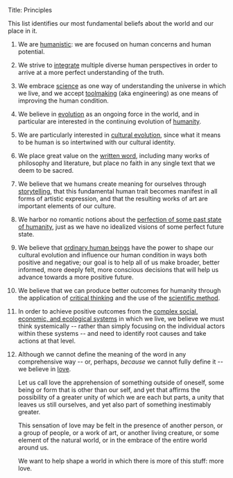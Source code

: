 Title: Principles

This list identifies our most fundamental beliefs about the world and our place in it.

1. We are [humanistic][humanism]: we are focused on human concerns and human potential. 

2. We strive to [integrate][integral] multiple diverse human perspectives in order to arrive at a more perfect understanding of the truth.  

3. We embrace [science][] as one way of understanding the universe in which we live, and we accept [toolmaking][toolmaking] (aka engineering) as one means of improving the human condition.

4. We believe in [evolution][] as an ongoing force in the world, and in particular are interested in the continuing evolution of [humanity][humanism]. 

5. We are particularly interested in [cultural evolution][cultural-evolution], since what it means to be human is so intertwined with our cultural identity. 

6. We place great value on the [written word][written-word], including many works of philosophy and literature, but place no faith in any single text that we deem to be sacred. 

7. We believe that we humans create meaning for ourselves through [storytelling][], that this fundamental human trait becomes manifest in all forms of artistic expression, and that the resulting works of art are important elements of our culture. 

8. We harbor no romantic notions about the [perfection of some past state of humanity][imperfection], just as we have no idealized visions of some perfect future state. 

9. We believe that [ordinary human beings][individuals] have the power to shape our cultural evolution and influence our human condition in ways both positive and negative; our goal is to help all of us make broader, better informed, more deeply felt, more conscious decisions that will help us advance towards a more positive future. 

10. We believe that we can produce better outcomes for humanity through the application of [critical thinking][critical-thinking] and the use of the [scientific method][science]. 

11. In order to achieve positive outcomes from the [complex social, economic, and ecological systems][systemic] in which we live, we believe we must think systemically -- rather than simply focusing on the individual actors within these systems -- and need to identify root causes and take actions at that level.

12. Although we cannot define the meaning of the word in any comprehensive way -- or, perhaps, *because* we cannot fully define it -- we believe in [love][]. 

	Let us call love the apprehension of something outside of oneself, some being or form that is other than our self, and yet that affirms the possibility of a greater unity of which we are each but parts, a unity that leaves us still ourselves, and yet also part of something inestimably greater. 
	
	This sensation of love may be felt in the presence of another person, or a group of people, or a work of art, or another living creature, or some element of the natural world, or in the embrace of the entire world around us. 
	
	We want to help shape a world in which there is more of this stuff: more love. 

[critical-thinking]:  ../tags/critical-thinking
[cultural-evolution]: ../tags/cultural-evolution
[education]:          ../tags/education
[evolution]:          ../tags/evolution
[humanism]:           ../tags/humanism
[imperfection]:       ../tags/imperfection
[individuals]:        ../tags/individuals
[integral]:           ../tags/integral
[love]:               ../tags/love
[property]:           ../tags/property
[science]:            ../tags/science
[systemic]:           ../tags/systemic
[toolmaking]:         ../tags/toolmaking
[written-word]:       ../tags/written-word

[balance]:            ../tags/balance
[democracy]:          ../tags/democracy
[diversity]:          ../tags/diversity
[education]:          ../tags/education
[equality]:           ../tags/equality
[liberty]:            ../tags/liberty
[parenthood]:         ../tags/parenthood
[property]:           ../tags/property
[rule-of-law]:        ../tags/rule-of-law
[society]:            ../tags/society
[storytelling]:       ../tags/storytelling
[value-creation]:     ../tags/value-creation